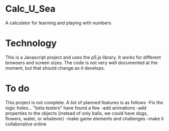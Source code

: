 # Calc_U_Sea
A calculator for learning and playing with numbers

# Technology
This is a Javascript project and uses the p5.js library. It works for different browsers and screen sizes. The code is not very well documented at the moment, but that should change as it develops.

# To do
This project is not complete. A list of planned features is as follows
-Fix the logic holes... "beta testers" have found a few
-add animations
-add properties to the objects (instead of only balls, we could have dogs, flowers, water, or whatever)
-make game elements and challenges
-make it collaborative online
